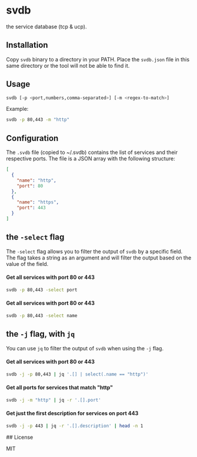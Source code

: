 # svdb

the service database (tcp & ucp).

## Installation

Copy `svdb` binary to a directory in your PATH. Place the `svdb.json` file in this same directory or the tool will not be able to find it.

## Usage

```bash
svdb [-p <port,numbers,comma-separated>] [-m <regex-to-match>]
```


Example:

```bash
svdb -p 80,443 -m "http"
```

## Configuration

The `.svdb` file (copied to ~/.svdb) contains the list of services and their respective ports. The file is a JSON array with the following structure:

```json
[
  {
    "name": "http",
    "port": 80
  },
  {
    "name": "https",
    "port": 443
  }
]
```

## the `-select` flag

The `-select` flag allows you to filter the output of `svdb` by a specific field. The flag takes a string as an argument and will filter the output based on the value of the field.

#### Get all services with port 80 or 443
```bash
svdb -p 80,443 -select port
```

#### Get all services with port 80 or 443
```bash
svdb -p 80,443 -select name
```

## the `-j` flag, with `jq`

You can use `jq` to filter the output of `svdb` when using the `-j` flag.


#### Get all services with port 80 or 443
```bash
svdb -j -p 80,443 | jq '.[] | select(.name == "http")'
```

#### Get all ports for services that match "http"
```bash
svdb -j -m "http" | jq -r '.[].port'
```

#### Get just the first description for services on port 443
```bash
svdb -j -p 443 | jq -r '.[].description' | head -n 1
```

## License

MIT
